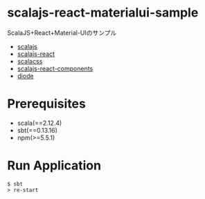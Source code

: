 # scalajs-react-materialui-sample
ScalaJS+React+Material-UIのサンプル
- [scalajs](https://www.scala-js.org/)
- [scalajs-react](https://github.com/japgolly/scalajs-react)
- [scalacss](https://github.com/japgolly/scalacss)
- [scalajs-react-components](https://github.com/chandu0101/scalajs-react-components)
- [diode](https://github.com/suzaku-io/diode)

# Prerequisites
- scala(==2.12.4)
- sbt(==0.13.16)
- npm(>=5.5.1)

# Run Application

```
$ sbt
> re-start
```
